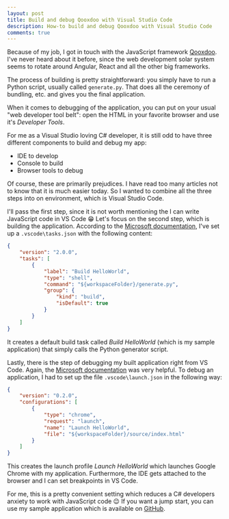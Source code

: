 ```yaml
---
layout: post
title: Build and debug Qooxdoo with Visual Studio Code
description: How-to build and debug Qooxdoo with Visual Studio Code
comments: true
---
```


Because of my job, I got in touch with the JavaScript framework [Qooxdoo](https://www.qooxdoo.org/). I've never heard about it before, since the web development solar system seems to rotate around Angular, React and all the other big frameworks.

The process of building is pretty straightforward: you simply have to run a Python script, usually called `generate.py`. That does all the ceremony of bundling, etc. and gives you the final application.

When it comes to debugging of the application, you can put on your usual "web developer tool belt": open the HTML in your favorite browser and use it's *Developer Tools*.

For me as a Visual Studio loving C# developer, it is still odd to have three different components to build and debug my app:
* IDE to develop
* Console to build
* Browser tools to debug

Of course, these are primarily prejudices. I have read too many articles not to know that it is much easier today. So I wanted to combine all the three steps into on environment, which is Visual Studio Code.

I'll pass the first step, since it is not worth mentioning the I can write JavaScript code in VS Code :grin: Let's focus on the second step, which is building the application. According to the [Microsoft documentation](https://code.visualstudio.com/docs/editor/tasks), I've set up a `.vscode\tasks.json` with the following content:
```json
{
    "version": "2.0.0",
    "tasks": [
        {
            "label": "Build HelloWorld",
            "type": "shell",
            "command": "${workspaceFolder}/generate.py",
            "group": {
                "kind": "build",
                "isDefault": true
            }
        }
    ]
}
```
It creates a default build task called *Build HelloWorld* (which is my sample application) that simply calls the Python generator script.

Lastly, there is the step of debugging my built application right from VS Code. Again, the [Microsoft documentation](https://code.visualstudio.com/Docs/editor/debugging) was very helpful. To debug an application, I had to set up the file `.vscode\launch.json` in the following way:
```json
{
    "version": "0.2.0",
    "configurations": [
        {
            "type": "chrome",
            "request": "launch",
            "name": "Launch HelloWorld",
            "file": "${workspaceFolder}/source/index.html"
        }
    ]
}
```
This creates the launch profile *Launch HelloWorld* which launches Google Chrome with my application. Furthermore, the IDE gets attached to the browser and I can set breakpoints in VS Code.

For me, this is a pretty convenient setting which reduces a C# developers anxiety to work with JavaScript code :wink: If you want a jump start, you can use my sample application which is available on [GitHub](https://github.com/mu88/QooxdooHelloWorld).